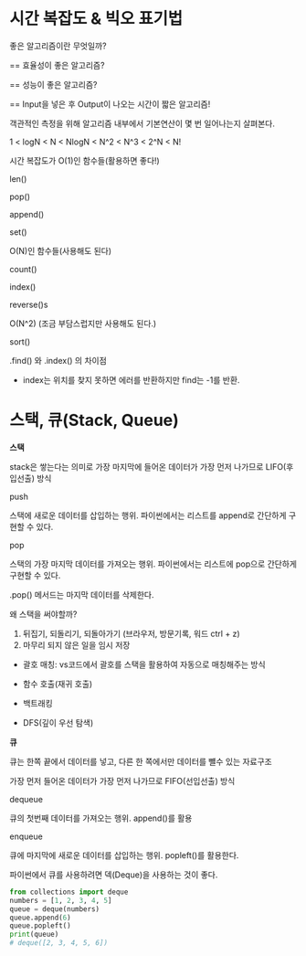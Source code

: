 # 시간 복잡도 & 빅오 표기법

좋은 알고리즘이란 무엇일까?

== 효율성이 좋은 알고리즘?

== 성능이 좋은 알고리즘?

== Input을 넣은 후 Output이 나오는 시간이 짧은 알고리즘!

객관적인 측정을 위해 알고리즘 내부에서 기본연산이 몇 번 일어나는지 살펴본다.



1 < logN < N < NlogN < N^2 < N^3 < 2^N < N!



시간 복잡도가 O(1)인 함수들(활용하면 좋다!)

len()

pop()

append()

set()



O(N)인 함수들(사용해도 된다)

count()

index()

reverse()s



O(N^2) (조금 부담스럽지만 사용해도 된다.)

sort()



.find() 와 .index() 의 차이점

- index는 위치를 찾지 못하면 에러를 반환하지만 find는 -1를 반환.



# 스택, 큐(Stack, Queue)



**스택**

stack은 쌓는다는 의미로 가장 마지막에 들어온 데이터가 가장 먼저 나가므로 LIFO(후입선출) 방식



push 

스택에 새로운 데이터를 삽입하는 행위. 파이썬에서는 리스트를 append로 간단하게 구현할 수 있다.



pop

스택의 가장 마지막 데이터를 가져오는 행위. 파이썬에서는 리스트에 pop으로 간단하게 구현할 수 있다.

.pop() 메서드는 마지막 데이터를 삭제한다.



왜 스택을 써야할까?

1. 뒤집기, 되돌리기, 되돌아가기 (브라우저, 방문기록, 워드 ctrl + z)
2. 마무리 되지 않은 일을 임시 저장



- 괄호 매칭: vs코드에서 괄호를 스택을 활용하여 자동으로 매칭해주는 방식

- 함수 호출(재귀 호출)

- 백트래킹

- DFS(깊이 우선 탐색)



**큐**

큐는 한쪽 끝에서 데이터를 넣고, 다른 한 쪽에서만 데이터를 뺼수 있는 자료구조

가장 먼저 들어온 데이터가 가장 먼저 나가므로 FIFO(선입선출) 방식



dequeue

큐의 첫번째 데이터를 가져오는 행위. append()를 활용



enqueue

큐에 마지막에 새로운 데이터를 삽입하는 행위. popleft()를 활용한다.



파이썬에서 큐를 사용하려면 덱(Deque)을 사용하는 것이 좋다.

~~~python
from collections import deque
numbers = [1, 2, 3, 4, 5]
queue = deque(numbers)
queue.append(6)
queue.popleft()
print(queue)
# deque([2, 3, 4, 5, 6])
~~~

